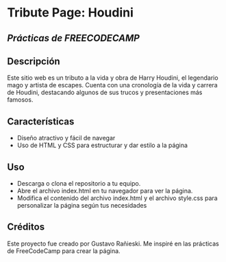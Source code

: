 # Tribute Page: Houdini
## _Prácticas de FREECODECAMP_


## Descripción

Este sitio web es un tributo a la vida y obra de Harry Houdini, el legendario mago y artista de escapes. Cuenta con una cronología de la vida y carrera de Houdini, destacando algunos de sus trucos y presentaciones más famosos.

## Características

- Diseño atractivo y fácil de navegar
- Uso de HTML y CSS para estructurar y dar estilo a la página

## Uso

- Descarga o clona el repositorio a tu equipo.
- Abre el archivo index.html en tu navegador para ver la página.
- Modifica el contenido del archivo index.html y el archivo style.css para personalizar la página según tus necesidades

## Créditos

Este proyecto fue creado por Gustavo Rañieski. Me inspiré en las prácticas de FreeCodeCamp para crear la página.